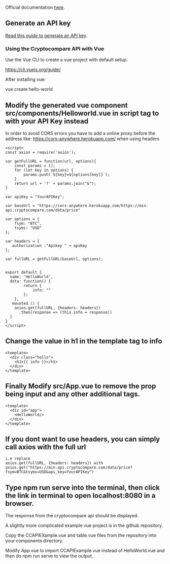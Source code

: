 Official documentation [here](https://min-api.cryptocompare.com/documentation).

## Generate an API key
[Read this guide to generate an API key](https://www.cryptocompare.com/coins/guides/how-to-use-our-api/).

### Using the Cryptocompare API with Vue

Use the Vue CLI to create a vue project with default setup.

https://cli.vuejs.org/guide/

After installing vue:

vue create hello-world

## Modify the generated vue component src/components/Helloworld.vue in script tag to with your API Key instead
In order to avoid CORS errors you have to add a online proxy before the address like: https://cors-anywhere.herokuapp.com/ when using headers
```
<script>
const axios = require('axios');

var getFullURL = function(url, options){
    const params = [];
    for (let key in options) {
        params.push(`${key}=${options[key]}`);
    }
    return url + '?' + params.join("&");
}

var apiKey = "YourAPIKey";

var baseUrl = "https://cors-anywhere.herokuapp.com/https://min-api.cryptocompare.com/data/price"

var options = {
    fsym: "BTC",
    tsyms: "USD"
};

var headers = {
   authorization :"Apikey " + apiKey
};

var fullURL = getFullURL(baseUrl, options);


export default {
  name: 'HelloWorld',
  data: function() {
		return {
			info: ""
		};
	},
   mounted () {
    axios.get(fullURL, {headers: headers})
      .then(response => (this.info = response))
  }
}
</script>
```
## Change the value in h1 in the template tag to info
```
<template>
  <div class="hello">
    <h1>{{ info }}</h1>
  </div>
</template>
```
## Finally Modify src/App.vue to remove the prop being input and any other additional tags.
```
<template>
  <div id="app">
    <HelloWorld/>
  </div>
</template>
```
## If you dont want to use headers, you can simply call axios with the full url
```
i.e replace
axios.get(fullURL, {headers: headers}) with
axios.get("https://min-api.cryptocompare.com/data/price?fsym=BTC&tsyms=USD&api_key=YourAPIKey")
```
## Type npm run serve into the terminal, then click the link in terminal to open localhost:8080 in a browser.

The response from the cryptocompare api should be displayed.

A slightly more complicated example vue project is in the github repository.

Copy the CCAPIEXample.vue and table.vue files from the repository into your components directory.

Modify App.vue to import CCAPIExample.vue instead of HelloWorld.vue and then do npm run serve to view the output.
